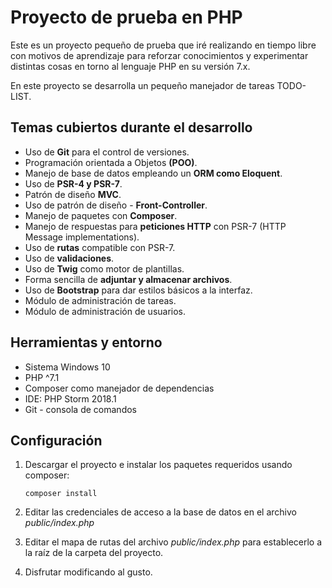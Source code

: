 # Proyecto de prueba en PHP
Este es un proyecto pequeño de prueba que iré realizando en tiempo libre con motivos de aprendizaje para reforzar conocimientos y experimentar distintas cosas en torno al lenguaje PHP en su versión 7.x.

En este proyecto se desarrolla un pequeño manejador de tareas TODO-LIST.

## Temas cubiertos durante el desarrollo
- Uso de **Git** para el control de versiones.
- Programación orientada a Objetos **(POO)**.
- Manejo de base de datos empleando un **ORM como Eloquent**.
- Uso de **PSR-4 y PSR-7**.
- Patrón de diseño **MVC**.
- Uso de patrón de diseño - **Front-Controller**.
- Manejo de paquetes con **Composer**.
- Manejo de respuestas para **peticiones HTTP** con PSR-7 (HTTP Message implementations).
- Uso de **rutas** compatible con PSR-7.
- Uso de **validaciones**.
- Uso de **Twig** como motor de plantillas.
- Forma sencilla de **adjuntar y almacenar archivos**.
- Uso de **Bootstrap** para dar estilos básicos a la interfaz.
- Módulo de administración de tareas.
- Módulo de administración de usuarios.

## Herramientas y entorno
- Sistema Windows 10
- PHP ^7.1
- Composer como manejador de dependencias
- IDE: PHP Storm 2018.1
- Git - consola de comandos

## Configuración
1. Descargar el proyecto e instalar los paquetes requeridos usando composer:
    ```
    composer install
    ```
2. Editar las credenciales de acceso a la base de datos en el archivo *public/index.php*

3. Editar el mapa de rutas del archivo *public/index.php* para establecerlo a la raíz de la carpeta del proyecto.

4. Disfrutar modificando al gusto.